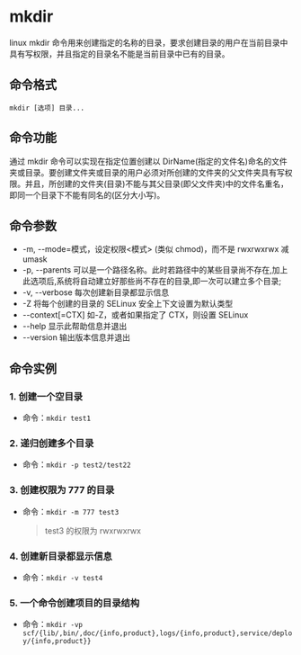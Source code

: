 # mkdir

linux mkdir 命令用来创建指定的名称的目录，要求创建目录的用户在当前目录中具有写权限，并且指定的目录名不能是当前目录中已有的目录。

## 命令格式

`mkdir [选项] 目录...`

## 命令功能

通过 mkdir 命令可以实现在指定位置创建以 DirName(指定的文件名)命名的文件夹或目录。要创建文件夹或目录的用户必须对所创建的文件夹的父文件夹具有写权限。并且，所创建的文件夹(目录)不能与其父目录(即父文件夹)中的文件名重名，即同一个目录下不能有同名的(区分大小写)。

## 命令参数

- -m, --mode=模式，设定权限<模式> (类似 chmod)，而不是 rwxrwxrwx 减 umask
- -p, --parents 可以是一个路径名称。此时若路径中的某些目录尚不存在,加上此选项后,系统将自动建立好那些尚不存在的目录,即一次可以建立多个目录;
- -v, --verbose 每次创建新目录都显示信息
- -Z 将每个创建的目录的 SELinux 安全上下文设置为默认类型
- --context[=CTX] 如-Z，或者如果指定了 CTX，则设置 SELinux
- --help 显示此帮助信息并退出
- --version 输出版本信息并退出

## 命令实例

### 1. 创建一个空目录

- 命令：`mkdir test1`

### 2. 递归创建多个目录

- 命令：`mkdir -p test2/test22`

### 3. 创建权限为 777 的目录

- 命令：`mkdir -m 777 test3`

  > test3 的权限为 rwxrwxrwx

### 4. 创建新目录都显示信息

- 命令：`mkdir -v test4`

### 5. 一个命令创建项目的目录结构

- 命令：`mkdir -vp scf/{lib/,bin/,doc/{info,product},logs/{info,product},service/deploy/{info,product}}`
